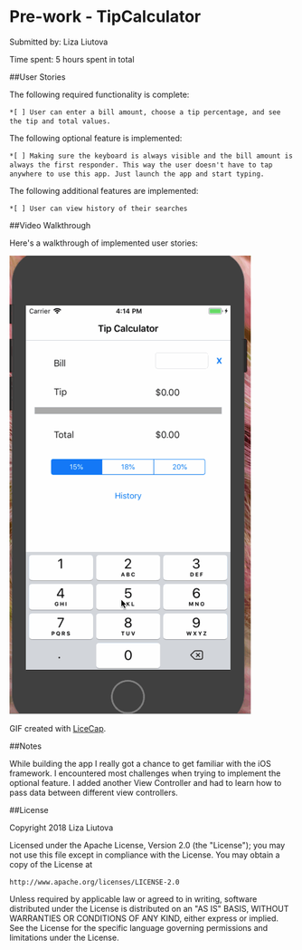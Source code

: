 # Pre-work - TipCalculator

Submitted by: Liza Liutova

Time spent: 5 hours spent in total

##User Stories

The following required functionality is complete:

    *[ ] User can enter a bill amount, choose a tip percentage, and see the tip and total values.
    
The following optional feature is implemented:

    *[ ] Making sure the keyboard is always visible and the bill amount is always the first responder. This way the user doesn't have to tap anywhere to use this app. Just launch the app and start typing.

The following additional features are implemented:

    *[ ] User can view history of their searches

##Video Walkthrough

Here's a walkthrough of implemented user stories:

<img src='https://raw.githubusercontent.com/hamstlanda/TipCalculator/fd8bcd819858df7bd41a64fd4c725459f9378685/TipCalculator.gif' width='' />

GIF created with [LiceCap](http://www.cockos.com/licecap/).

##Notes

While building the app I really got a chance to get familiar with the iOS framework. I encountered most challenges when trying to implement the optional feature. I added another View Controller and had to learn how to pass data between different view controllers.   

##License

Copyright 2018 Liza Liutova

Licensed under the Apache License, Version 2.0 (the "License");
you may not use this file except in compliance with the License.
You may obtain a copy of the License at

    http://www.apache.org/licenses/LICENSE-2.0

Unless required by applicable law or agreed to in writing, software
distributed under the License is distributed on an "AS IS" BASIS,
WITHOUT WARRANTIES OR CONDITIONS OF ANY KIND, either express or implied.
See the License for the specific language governing permissions and
limitations under the License.
